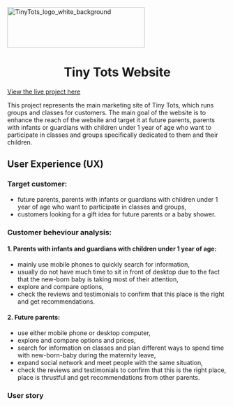 <img src="https://github.com/EmiLyGal/Tiny_Tots_website/blob/main/media/TinyTots_logo1.png" width="315" height="93" alt="TinyTots_logo_white_background">

<h1 align=center>Tiny Tots Website</h1> 

<a href="https://emilygal.github.io/Tiny_Tots_website/">View the live project here</a>

This project represents the main marketing site of Tiny Tots, which runs groups and classes for customers. The main goal of the website is to enhance the reach of the website and target it at future parents, parents with infants or guardians with children under 1 year of age who want to participate in classes and groups specifically dedicated to them and their children. 

## User Experience (UX)

### Target customer:
* future parents, parents with infants or guardians with children under 1 year of age who want to participate in classes and groups,
* customers looking for a gift idea for future parents or a baby shower.

### Customer beheviour analysis:
#### 1. Parents with infants and guardians with children under 1 year of age:

* mainly use mobile phones to quickly search for information,
* usually do not have much time to sit in front of desktop due to the fact that the new-born baby is taking most of their attention,
* explore and compare options,
* check the reviews and testimonials to confirm that this place is the right and get recommendations.

#### 2. Future parents:
   
* use either mobile phone or desktop computer,
* explore and compare options and prices,
* search for information on classes and plan different ways to spend time with new-born-baby during the maternity leave, 
* expand social network and meet people with the same situation,
* check the reviews and testimonials to confirm that this is the right place, place is thrustful and get recommendations from other parents.

### User story
